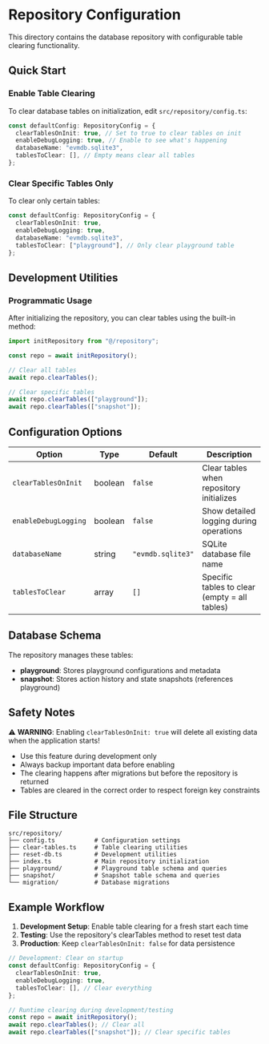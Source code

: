 # Repository Configuration

This directory contains the database repository with configurable table clearing functionality.

## Quick Start

### Enable Table Clearing

To clear database tables on initialization, edit `src/repository/config.ts`:

```typescript
const defaultConfig: RepositoryConfig = {
  clearTablesOnInit: true, // Set to true to clear tables on init
  enableDebugLogging: true, // Enable to see what's happening
  databaseName: "evmdb.sqlite3",
  tablesToClear: [], // Empty means clear all tables
};
```

### Clear Specific Tables Only

To clear only certain tables:

```typescript
const defaultConfig: RepositoryConfig = {
  clearTablesOnInit: true,
  enableDebugLogging: true,
  databaseName: "evmdb.sqlite3",
  tablesToClear: ["playground"], // Only clear playground table
};
```

## Development Utilities

### Programmatic Usage

After initializing the repository, you can clear tables using the built-in method:

```typescript
import initRepository from "@/repository";

const repo = await initRepository();

// Clear all tables
await repo.clearTables();

// Clear specific tables
await repo.clearTables(["playground"]);
await repo.clearTables(["snapshot"]);
```

## Configuration Options

| Option               | Type    | Default           | Description                                   |
| -------------------- | ------- | ----------------- | --------------------------------------------- |
| `clearTablesOnInit`  | boolean | `false`           | Clear tables when repository initializes      |
| `enableDebugLogging` | boolean | `false`           | Show detailed logging during operations       |
| `databaseName`       | string  | `"evmdb.sqlite3"` | SQLite database file name                     |
| `tablesToClear`      | array   | `[]`              | Specific tables to clear (empty = all tables) |

## Database Schema

The repository manages these tables:

- **playground**: Stores playground configurations and metadata
- **snapshot**: Stores action history and state snapshots (references playground)

## Safety Notes

⚠️ **WARNING**: Enabling `clearTablesOnInit: true` will delete all existing data when the application starts!

- Use this feature during development only
- Always backup important data before enabling
- The clearing happens after migrations but before the repository is returned
- Tables are cleared in the correct order to respect foreign key constraints

## File Structure

```
src/repository/
├── config.ts           # Configuration settings
├── clear-tables.ts     # Table clearing utilities
├── reset-db.ts         # Development utilities
├── index.ts            # Main repository initialization
├── playground/         # Playground table schema and queries
├── snapshot/           # Snapshot table schema and queries
└── migration/          # Database migrations
```

## Example Workflow

1. **Development Setup**: Enable table clearing for a fresh start each time
2. **Testing**: Use the repository's clearTables method to reset test data
3. **Production**: Keep `clearTablesOnInit: false` for data persistence

```typescript
// Development: Clear on startup
const defaultConfig: RepositoryConfig = {
  clearTablesOnInit: true,
  enableDebugLogging: true,
  tablesToClear: [], // Clear everything
};

// Runtime clearing during development/testing
const repo = await initRepository();
await repo.clearTables(); // Clear all
await repo.clearTables(["snapshot"]); // Clear specific tables
```
